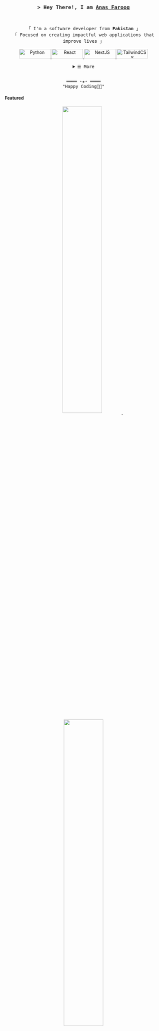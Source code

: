<!-- https://github.com/anasfarock/ -->
<!-- April 15, 2021 -->
<!-- LEAVE A STAR, IF YOU LIKE IT ! -->



<!-- Title -->
<h3 align="center">
        <samp>&gt; Hey There!, I am
                <b><a target="_blank" href="https://anasfarooq.com/">Anas Farooq</a></b>
        </samp>
</h3>
<br>

<p align="center">
        <!-- Intro -->
        <samp>
                「 I'm a software developer from <b>Pakistan</b> 」
                <br>
                「 Focused on creating impactful web applications that improve lives</b> 」
                <br>
                <br>
        </samp>
        <!-- Technologies -->
        <!-- Python -->
        <a href="https://github.com/anasfarock?tab=repositories" target="_blank">
            <img alt="Python" src="https://img.shields.io/badge/Python-3670A0?style=for-the-badge&logo=python&logoColor=ffdd54" width="100" height="30">
        </a>
        <!-- React -->
        <a href="https://github.com/anasfarock?tab=repositories" target="_blank">
            <img alt="React" src="https://img.shields.io/badge/React-02cdf1?style=for-the-badge&logo=react&logoColor=white" width="100" height="30">
        </a>
        <!-- NextJS -->
        <a href="https://github.com/anasfarock?tab=repositories" target="_blank">
            <img alt="NextJS" src="https://img.shields.io/badge/Next.js-000000?style=for-the-badge&logo=next.js&logoColor=white" width="100" height="30">
        </a>
        <!-- TailwindCSS -->
        <a href="https://github.com/anasfarock?tab=repositories" target="_blank">
            <img alt="TailwindCSS" src="https://img.shields.io/badge/TailwindCSS-37bcf8?style=for-the-badge&logo=tailwindcss&logoColor=white" width="100" height="30">
        </a>
</p>

<!-- Details Section -->
<details align="center">
    <summary> <samp>&#9776; More</samp></summary>
    <p align="center">
        <br>
        <!-- Activity Widget -->
        <img alt="Shahriar Shafin's GitHub Stats"
                src="https://github-readme-stats.vercel.app/api?username=ShahriarShafin&show_icons=true&theme=radical" />
        <br>
        <!-- Social Links -->
        <p>Find me on</p>
        <!-- Mail -->
        <a href="mailto:m.anas.farooq@outlook.com" target="_blank"><img alt="Mail"
                src="https://img.shields.io/badge/-Mail-EA4335?style=flat-square&logo=Gmail&logoColor=white">
        </a>
        <!-- Twitter -->
        <a href="https://twitter.com/anasfarock" target="_blank"><img alt="Twitter"
                src="https://img.shields.io/badge/-Twitter-1c9bef?style=flat-square&logo=Twitter&logoColor=white">
        </a>
        <!-- Linkedin -->
        <a href="https://www.linkedin.com/in/anasfarock/" target="_blank"><img alt="Linkedin"
                src="https://img.shields.io/badge/-Linkedin-0A66C2?style=flat-square&logo=Linkedin&logoColor=white">
        </a>
    </p>
</details>
<br>

<!-- Footer -->
<samp>
    <p align="center">
        ════ ⋆★⋆ ════
        <br>
        "Happy Coding👨‍💻"
    </p>
</samp>

<!-- Featured Repositories -->
#### Featured

<p align="center">
<a href="https://github.com/anasfarock/anasfarock">
<img width='50%' align="center"src="https://github-readme-stats.vercel.app/api/pin/?username=anasfarock&repo=anasfarock&border_color=02D892&bg_color=0D1117&title_color=C9D1D9&text_color=8B949E&icon_color=02D892" />
</a>
<span>&nbsp;</span>
<a href="https://github.com/anasfarock/nextjs-portfolio">
<img width='50%' align="center"src="https://github-readme-stats.vercel.app/api/pin/?username=anasfarock&repo=nextjs-portfolio&border_color=02D892&bg_color=0D1117&title_color=C9D1D9&text_color=8B949E&icon_color=02D892" />
</a>

<p align="center">
<a href="https://github.com/anasfarock/pandas-for-datascience">
<img width='50%' align="center"src="https://github-readme-stats.vercel.app/api/pin/?username=anasfarock&repo=pandas-for-datascience&border_color=02D892&bg_color=0D1117&title_color=C9D1D9&text_color=8B949E&icon_color=02D892" />
</a>
<span>&nbsp;</span>
<a href="https://github.com/anasfarock/ForestFire">
<img width='50%' align="center"src="https://github-readme-stats.vercel.app/api/pin/?username=anasfarock&repo=ForestFire&border_color=02D892&bg_color=0D1117&title_color=C9D1D9&text_color=8B949E&icon_color=02D892" />
</a>
</p>